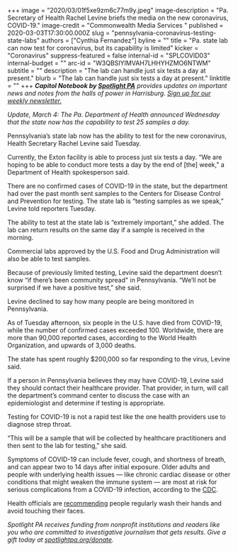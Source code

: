 +++
image = "2020/03/01f5xe9zm6c77m9y.jpeg"
image-description = "Pa. Secretary of Health Rachel Levine briefs the media on the new coronavirus, COVID-19."
image-credit = "Commonwealth Media Services "
published = 2020-03-03T17:30:00.000Z
slug = "pennsylvania-coronavirus-testing-state-labs"
authors = ["Cynthia Fernandez"]
byline = ""
title = "Pa. state lab can now test for coronavirus, but its capability is limited"
kicker = "Coronavirus"
suppress-featured = false
internal-id = "SPLCOVID03"
internal-budget = ""
arc-id = "W3QBSIYIMVAH7LHHYHZMO6NTWM"
subtitle = ""
description = "The lab can handle just six tests a day at present."
blurb = "The lab can handle just six tests a day at present."
linktitle = ""
+++
<i><b>Capitol Notebook by </b></i><a href="https://www.spotlightpa.org/"><i><b>Spotlight PA</b></i></a><i> provides updates on important news and notes from the halls of power in Harrisburg. </i><a href="https://www.spotlightpa.org/newsletters"><i>Sign up for our weekly newsletter.</i></a>

*Update, March 4: The Pa. Department of Health announced Wednesday that the state now has the capability to test 25 samples a day.*

Pennsylvania’s state lab now has the ability to test for the new coronavirus, Health Secretary Rachel Levine said Tuesday.

Currently, the Exton facility is able to process just six tests a day. “We are hoping to be able to conduct more tests a day by the end of \[the] week," a Department of Health spokesperson said. 

There are no confirmed cases of COVID-19 in the state, but the department had over the past month sent samples to the Centers for Disease Control and Prevention for testing. The state lab is “testing samples as we speak,” Levine told reporters Tuesday.

The ability to test at the state lab is “extremely important,” she added. The lab can return results on the same day if a sample is received in the morning.

Commercial labs approved by the U.S. Food and Drug Administration will also be able to test samples.

Because of previously limited testing, Levine said the department doesn’t know “if there’s been community spread" in Pennsylvania. “We’ll not be surprised if we have a positive test,” she said.

Levine declined to say how many people are being monitored in Pennsylvania.

<script src="https://www.spotlightpa.org/embed.js" async></script><div data-spl-embed-version="1" data-spl-src="https://www.spotlightpa.org/embeds/newsletter/"></div>

As of Tuesday afternoon, six people in the U.S. have died from COVID-19, while the number of confirmed cases exceeded 100. Worldwide, there are more than 90,000 reported cases, according to the World Health Organization, and upwards of 3,000 deaths.

The state has spent roughly $200,000 so far responding to the virus, Levine said.

If a person in Pennsylvania believes they may have COVID-19, Levine said they should contact their healthcare provider. That provider, in turn, will call the department’s command center to discuss the case with an epidemiologist and determine if testing is appropriate.

Testing for COVID-19 is not a rapid test like the one health providers use to diagnose strep throat.

“This will be a sample that will be collected by healthcare practitioners and then sent to the lab for testing," she said.

Symptoms of COVID-19 can include fever, cough, and shortness of breath, and can appear two to 14 days after initial exposure. Older adults and people with underlying health issues — like chronic cardiac disease or other conditions that might weaken the immune system — are most at risk for serious complications from a COVID-19 infection, according to the <a href="https://slack-redir.net/link?url=https%3A%2F%2Fwww.cdc.gov%2Fmedia%2Freleases%2F2020%2Ft0229-COVID-19-update.html">CDC</a>.

Health officials are <a href="https://www.inquirer.com/health/face-masks-hand-washing-coronavirus-protection-20200302.html" target="_blank">recommending</a> people regularly wash their hands and avoid touching their faces.

<i>Spotlight PA receives funding from nonprofit institutions and readers like you who are committed to investigative journalism that gets results. Give a gift today at </i><a href="https://www.spotlightpa.org/donate"><i>spotlightpa.org/donate</i></a><i>.</i>